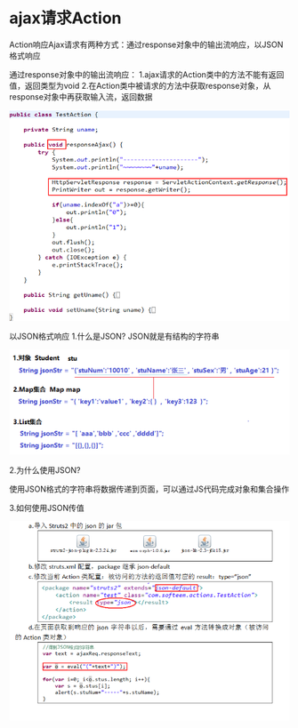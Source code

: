# ajax请求Action

Action响应Ajax请求有两种方式：通过response对象中的输出流响应，以JSON格式响应

通过response对象中的输出流响应：
	1.ajax请求的Action类中的方法不能有返回值，返回类型为void
	2.在Action类中被请求的方法中获取response对象，从response对象中再获取输入流，返回数据

![](img/7-1.png)

以JSON格式响应
	1.什么是JSON?
		JSON就是有结构的字符串

![](img/7-2.png)

2.为什么使用JSON?

​          使用JSON格式的字符串将数据传递到页面，可以通过JS代码完成对象和集合操作

3.如何使用JSON传值

![](img/7-3.png)

